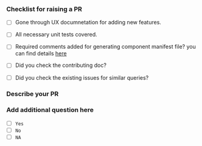 ### Checklist for raising a PR
- [ ] Gone through UX documnetation for adding new features.
- [ ] All necessary unit tests covered.
- [ ] Required comments added for generating component manifest file? you can find details [here](https://custom-elements-manifest.open-wc.org/analyzer/getting-started/)
- [ ] Did you check the contributing doc?
- [ ] Did you check the existing issues for similar queries?


### Describe your PR


### Add additional question here
- [ ] `Yes`
- [ ] `No`
- [ ] `NA`